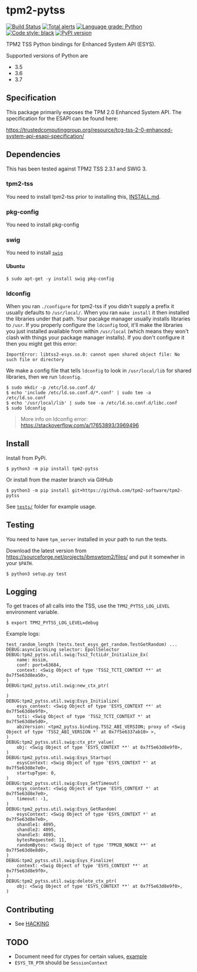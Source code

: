 # tpm2-pytss

[![Build Status](https://travis-ci.org/tpm2-software/tpm2-pytss.svg?branch=master)](https://travis-ci.org/tpm2-software/tpm2-pytss)
[![Total alerts](https://img.shields.io/lgtm/alerts/g/tpm2-software/tpm2-pytss.svg?logo=lgtm&logoWidth=18)](https://lgtm.com/projects/g/tpm2-software/tpm2-pytss/alerts/)
[![Language grade: Python](https://img.shields.io/lgtm/grade/python/g/tpm2-software/tpm2-pytss.svg?logo=lgtm&logoWidth=18)](https://lgtm.com/projects/g/tpm2-software/tpm2-pytss/context:python)
[![Code style: black](https://img.shields.io/badge/code%20style-black-000000.svg)](https://github.com/python/black)
[![PyPI version](https://img.shields.io/pypi/v/tpm2-pytss.svg)](https://pypi.org/project/tpm2-pytss)

TPM2 TSS Python bindings for Enhanced System API (ESYS).

Supported versions of Python are

- 3.5
- 3.6
- 3.7

## Specification

This package primarily exposes the TPM 2.0 Enhanced System API. The
specification for the ESAPI can be found here:

https://trustedcomputinggroup.org/resource/tcg-tss-2-0-enhanced-system-api-esapi-specification/

## Dependencies

This has been tested against TPM2 TSS 2.3.1 and SWIG 3.

### tpm2-tss

You need to install tpm2-tss prior to installing this,
[INSTALL.md](https://github.com/tpm2-software/tpm2-tss/blob/master/INSTALL.md).

### pkg-config

You need to install pkg-config

### swig

You need to install [`swig`](http://swig.org/)

#### Ubuntu

```console
$ sudo apt-get -y install swig pkg-config
```

### ldconfig

When you ran `./configure` for tpm2-tss if you didn't supply a prefix it usually
defaults to `/usr/local/`. When you ran `make install` it then installed the
libraries under that path. Your pacakge manager usually installs libraries to
`/usr`. If you properly configure the `ldconfig` tool, it'll make the libraries
you just installed available from within `/usr/local` (which means they won't
clash with things your package manager installs). If you don't configure it then
you might get this error:

```log
ImportError: libtss2-esys.so.0: cannot open shared object file: No such file or directory
```

We make a config file that tells `ldconfig` to look in `/usr/local/lib` for
shared libraries, then we run `ldconfig`.

```console
$ sudo mkdir -p /etc/ld.so.conf.d/
$ echo 'include /etc/ld.so.conf.d/*.conf' | sudo tee -a /etc/ld.so.conf
$ echo '/usr/local/lib' | sudo tee -a /etc/ld.so.conf.d/libc.conf
$ sudo ldconfig
```

> More info on ldconfig error: https://stackoverflow.com/a/17653893/3969496

## Install

Install from PyPi.

```console
$ python3 -m pip install tpm2-pytss
```

Or install from the master branch via GitHub

```console
$ python3 -m pip install git+https://github.com/tpm2-software/tpm2-pytss
```

See [`tests/`](tests/) folder for example usage.

## Testing

You need to have `tpm_server` installed in your path to run the tests.

Download the latest version from https://sourceforge.net/projects/ibmswtpm2/files/
and put it somewher in your `$PATH`.

```console
$ python3 setup.py test
```

## Logging

To get traces of all calls into the TSS, use the `TPM2_PYTSS_LOG_LEVEL`
environment variable.

```console
$ export TPM2_PYTSS_LOG_LEVEL=debug
```

Example logs:

```
test_random_length (tests.test_esys_get_random.TestGetRandom) ... DEBUG:asyncio:Using selector: EpollSelector
DEBUG:tpm2_pytss.util.swig:Tss2_TctiLdr_Initialize_Ex(
    name: mssim,
    conf: port=63684,
    context: <Swig Object of type 'TSS2_TCTI_CONTEXT **' at 0x7f5e63d8ea50>,
)
DEBUG:tpm2_pytss.util.swig:new_ctx_ptr(

)
DEBUG:tpm2_pytss.util.swig:Esys_Initialize(
    esys_context: <Swig Object of type 'ESYS_CONTEXT **' at 0x7f5e63d8e9f0>,
    tcti: <Swig Object of type 'TSS2_TCTI_CONTEXT *' at 0x7f5e63d8e5d0>,
    abiVersion: <tpm2_pytss.binding.TSS2_ABI_VERSION; proxy of <Swig Object of type 'TSS2_ABI_VERSION *' at 0x7f5e6337ab10> >,
)
DEBUG:tpm2_pytss.util.swig:ctx_ptr_value(
    obj: <Swig Object of type 'ESYS_CONTEXT **' at 0x7f5e63d8e9f0>,
)
DEBUG:tpm2_pytss.util.swig:Esys_Startup(
    esysContext: <Swig Object of type 'ESYS_CONTEXT *' at 0x7f5e63d8e7e0>,
    startupType: 0,
)
DEBUG:tpm2_pytss.util.swig:Esys_SetTimeout(
    esys_context: <Swig Object of type 'ESYS_CONTEXT *' at 0x7f5e63d8e7e0>,
    timeout: -1,
)
DEBUG:tpm2_pytss.util.swig:Esys_GetRandom(
    esysContext: <Swig Object of type 'ESYS_CONTEXT *' at 0x7f5e63d8e7e0>,
    shandle1: 4095,
    shandle2: 4095,
    shandle3: 4095,
    bytesRequested: 11,
    randomBytes: <Swig Object of type 'TPM2B_NONCE **' at 0x7f5e63d8e8d0>,
)
DEBUG:tpm2_pytss.util.swig:Esys_Finalize(
    context: <Swig Object of type 'ESYS_CONTEXT **' at 0x7f5e63d8e9f0>,
)
DEBUG:tpm2_pytss.util.swig:delete_ctx_ptr(
    obj: <Swig Object of type 'ESYS_CONTEXT **' at 0x7f5e63d8e9f0>,
)
```

## Contributing

- See [HACKING](HACKING.md)

## TODO

- Document need for ctypes for certain values, [example](https://github.com/tpm2-software/tpm2-pytss/blob/d84ab944c2795a27a076caf759ecfb31ab667446/tests/test_esys_auto_session_flags.py#L112-L133)
- `ESYS_TR_PTR` should be `SessionContext`
